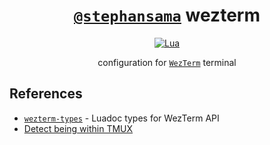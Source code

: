 <div align="center">

# [`@stephansama`](https://github.com/stephansama/wezterm) wezterm

[![Lua](https://img.shields.io/badge/Lua-5.1-2C2D72.svg?logo=lua&logoColor=white&labelColor=2C2D72)](https://github.com/search?q=repo%3Astephansama%2Fnvim%20language%3Alua&type=code)

configuration for [`WezTerm`](https://wezterm.org/) terminal

</div>

## References

- [`wezterm-types`](https://github.com/justinsgithub/wezterm-types) - Luadoc types for WezTerm API
- [Detect being within TMUX](https://www.reddit.com/r/wezterm/comments/1fy21ft/comment/lqyd2qh/?utm_source=share&utm_medium=web3x&utm_name=web3xcss&utm_term=1&utm_content=share_button)
